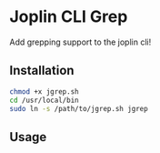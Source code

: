 # Joplin CLI Grep
Add grepping support to the joplin cli!

## Installation
```bash
chmod +x jgrep.sh 
cd /usr/local/bin
sudo ln -s /path/to/jgrep.sh jgrep
```

## Usage
